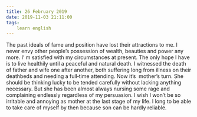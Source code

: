 ```yaml
---
title: 26 February 2019
date: 2019-11-03 21:11:00
tags:
    learn english
---
```

The past ideals of fame and position have
lost their attractions to me. I never envy other people’s possession of wealth,
beauties and power any more. I’ m satisfied with my circumstances at present. The only hope I have
is to live healthily until a peaceful and natural death. I witnessed the death
of father and wife one after another, both suffering long from illness on their
deathbeds and needing a full‐time attending. Now it’s  mother’s turn. She should be thinking lucky
to be tended carefully without lacking anything necessary. But she has been
almost always nursing some rage and complaining endlessly regardless of my
persuasion. I wish I won’t be so irritable and annoying as mother at the last stage of my
life. I long to be able to take care of myself by then because son can be
hardly reliable.   